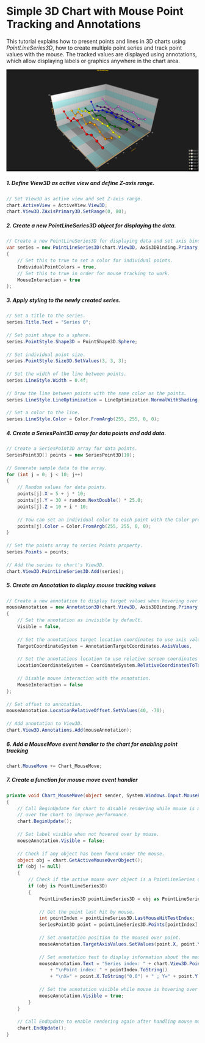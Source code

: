 # Simple 3D Chart with Mouse Point Tracking and Annotations

This tutorial explains how to present points and lines in 3D charts using *PointLineSeries3D*, how to create multiple point series and track point values with the mouse. The tracked values are displayed using annotations, which allow displaying labels or graphics anywhere in the chart area.

![](./assets/chart-pointlines-3d-winforms-wpf.png)

##### 1. Define View3D as active view and define Z-axis range.
```csharp
// Set View3D as active view and set Z-axis range.
chart.ActiveView = ActiveView.View3D;
chart.View3D.ZAxisPrimary3D.SetRange(0, 80);
```

##### 2. Create a new PointLineSeries3D object for displaying the data.
```csharp
// Create a new PointLineSeries3D for displaying data and set axis bindings to primary axes.
var series = new PointLineSeries3D(chart.View3D, Axis3DBinding.Primary, Axis3DBinding.Primary, Axis3DBinding.Primary)
{
    // Set this to true to set a color for individual points.
    IndividualPointColors = true, 
    // Set this to true in order for mouse tracking to work.
    MouseInteraction = true 
};
```

##### 3. Apply styling to the newly created series.
```csharp
// Set a title to the series.
series.Title.Text = "Series 0";

// Set point shape to a sphere.
series.PointStyle.Shape3D = PointShape3D.Sphere;

// Set individual point size.
series.PointStyle.Size3D.SetValues(3, 3, 3);

// Set the width of the line between points.
series.LineStyle.Width = 0.4f;

// Draw the line between points with the same color as the points.
series.LineStyle.LineOptimization = LineOptimization.NormalWithShading; 

// Set a color to the line.
series.LineStyle.Color = Color.FromArgb(255, 255, 0, 0);
```

##### 4. Create a SeriesPoint3D array for data points and add data.
```csharp
// Create a SeriesPoint3D array for data points.
SeriesPoint3D[] points = new SeriesPoint3D[10];

// Generate sample data to the array.
for (int j = 0; j < 10; j++)
{
    // Random values for data points.
    points[j].X = 5 + j * 10;
    points[j].Y = 30 + random.NextDouble() * 25.0;
    points[j].Z = 10 + i * 10;

    // You can set an individual color to each point with the Color property.
    points[j].Color = Color.FromArgb(255, 255, 0, 0);
}

// Set the points array to series Points property.
series.Points = points;

// Add the series to chart's View3D.
chart.View3D.PointLineSeries3D.Add(series);
```

##### 5. Create an Annotation to display mouse tracking values
```csharp
// Create a new annotation to display target values when hovering over a point with the mouse.
mouseAnnotation = new Annotation3D(chart.View3D, Axis3DBinding.Primary, Axis3DBinding.Primary, Axis3DBinding.Primary)
{
    // Set the annotation as invisible by default.
    Visible = false,

    // Set the annotations target location coordinates to use axis values.
    TargetCoordinateSystem = AnnotationTargetCoordinates.AxisValues,
    
    // Set the annotations location to use relative screen coordinates to target.
    LocationCoordinateSystem = CoordinateSystem.RelativeCoordinatesToTarget,
    
    // Disable mouse interaction with the annotation.
    MouseInteraction = false
};

// Set offset to annotation.
mouseAnnotation.LocationRelativeOffset.SetValues(40, -70);

// Add annotation to View3D.
chart.View3D.Annotations.Add(mouseAnnotation);
```

##### 6. Add a MouseMove event handler to the chart for enabling point tracking
```csharp
chart.MouseMove += Chart_MouseMove;
```

##### 7. Create a function for mouse move event handler
```csharp
private void Chart_MouseMove(object sender, System.Windows.Input.MouseEventArgs e)
{
    // Call BeginUpdate for chart to disable rendering while mouse is moving 
    // over the chart to improve performance.
    chart.BeginUpdate();

    // Set label visible when not hovered over by mouse.
    mouseAnnotation.Visible = false;

    // Check if any object has been found under the mouse.
    object obj = chart.GetActiveMouseOverObject();
    if (obj != null)
    {
        // Check if the active mouse over object is a PointLineSeries object.
        if (obj is PointLineSeries3D)
        {
            PointLineSeries3D pointLineSeries3D = obj as PointLineSeries3D;

            // Get the point last hit by mouse.
            int pointIndex = pointLineSeries3D.LastMouseHitTestIndex;
            SeriesPoint3D point = pointLineSeries3D.Points[pointIndex];

            // Set annotation position to the moused over point.
            mouseAnnotation.TargetAxisValues.SetValues(point.X, point.Y, point.Z);

            // Set annotation text to display information about the moused over point.
            mouseAnnotation.Text = "Series index: " + chart.View3D.PointLineSeries3D.IndexOf(pointLineSeries3D).ToString()
                + "\nPoint index: " + pointIndex.ToString()
                + "\nX=" + point.X.ToString("0.0") + " ; Y=" + point.Y.ToString("0.0") + " ; Z=" + point.Z.ToString("0.0");

            // Set the annotation visible while mouse is hovering over the point.
            mouseAnnotation.Visible = true;
        }
    }

    // Call EndUpdate to enable rendering again after handling mouse move event.
    chart.EndUpdate();
}
```

